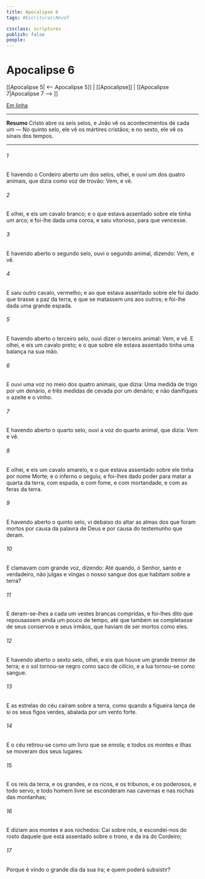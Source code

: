 ```yaml
---
title: Apocalipse 6
tags: #Escrituras\NovoT

cssclass: scriptures
publish: false
people:
---
```


# Apocalipse 6
[[Apocalipse 5| <-- Apocalipse 5]] | [[Apocalipse]] | [[Apocalipse 7|Apocalipse 7 --> ]]

[Em linha](https://churchofjesuschrist.org/study/scriptures/nt/rev/6?lang=por)

---
__Resumo__
Cristo abre os seis selos, e João vê os acontecimentos de cada um — No quinto selo, ele vê os mártires cristãos; e no sexto, ele vê os sinais dos tempos.

---
###### 1 
E havendo o Cordeiro aberto um dos selos, olhei, e ouvi um dos quatro animais, que dizia como  voz de trovão: Vem, e vê.

###### 2 
E olhei, e eis um cavalo branco; e o que estava assentado sobre ele tinha um arco; e foi-lhe dada uma coroa, e saiu vitorioso, para que vencesse.

###### 3 
E havendo aberto o segundo selo, ouvi o segundo animal, dizendo: Vem, e vê.

###### 4 
E saiu outro cavalo, vermelho; e ao que estava assentado sobre ele foi dado que tirasse a paz da terra, e que se matassem uns aos outros; e foi-lhe dada uma grande espada.

###### 5 
E havendo aberto o terceiro selo, ouvi dizer o terceiro animal: Vem, e vê. E olhei, e eis um cavalo preto; e o que sobre ele estava assentado tinha uma balança na sua mão.

###### 6 
E ouvi uma voz no meio dos quatro animais, que dizia: Uma medida de trigo por um denário, e três medidas de cevada por um denário; e não danifiques o azeite e o vinho.

###### 7 
E havendo aberto o quarto selo, ouvi a voz do quarto animal, que dizia: Vem e vê.

###### 8 
E olhei, e eis um cavalo amarelo, e o que estava assentado sobre ele tinha por nome Morte; e o inferno o seguiu; e foi-lhes dado poder para matar a quarta  da terra, com espada, e com fome, e com mortandade, e com as feras da terra.

###### 9 
E havendo aberto o quinto selo, vi debaixo do altar as almas dos que foram mortos por causa da palavra de Deus e por causa do testemunho que deram.

###### 10 
E clamavam com grande voz, dizendo: Até quando, ó Senhor, santo e verdadeiro, não julgas e vingas o nosso sangue dos que habitam sobre a terra?

###### 11 
E deram-se-lhes a cada um vestes brancas compridas, e foi-lhes dito que repousassem ainda um pouco de tempo, até que também se completasse  de seus conservos e seus irmãos, que haviam de ser mortos como eles.

###### 12 
E havendo aberto o sexto selo, olhei, e eis que houve um grande tremor de terra; e o sol tornou-se negro como saco de cilício, e a lua tornou-se como sangue.

###### 13 
E as estrelas do céu caíram sobre a terra, como quando a figueira lança de si os seus figos verdes, abalada por um vento forte.

###### 14 
E o céu retirou-se como um livro que se enrola; e todos os montes e ilhas se moveram dos seus lugares.

###### 15 
E os reis da terra, e os grandes, e os ricos, e os tribunos, e os poderosos, e todo servo, e todo homem livre se esconderam nas cavernas e nas rochas das montanhas;

###### 16 
E diziam aos montes e aos rochedos: Caí sobre nós, e escondei-nos do rosto daquele que está assentado sobre o trono, e da ira do Cordeiro;

###### 17 
Porque é vindo o grande dia da sua ira; e quem poderá subsistir?

